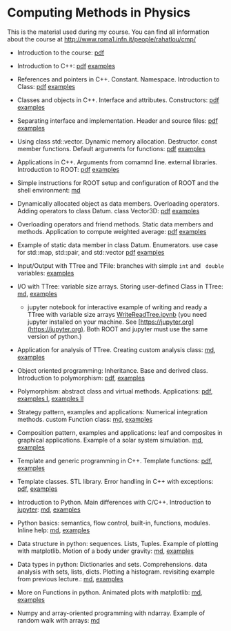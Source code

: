 # Computing Methods in Physics

This is the material used during my course. You can find all
information about the course at http://www.roma1.infn.it/people/rahatlou/cmp/


- Introduction to the course: [pdf](lec00/introduction.pdf)

- Introduction to C++: [pdf](lec01/lec01.pdf) [examples](lec01/examples)

- References and pointers in C++. Constant. Namespace. Introduction to
  Class: [pdf](lec02/lec02.pdf) [examples](lec02/examples)

- Classes and objects in C++. Interface and attributes. Constructors:
[pdf](lec03/lec03.pdf) [examples](lec03/examples)

- Separating interface and implementation. Header and source files:
[pdf](lec04/lec04.pdf) [examples](lec04/examples)

- Using class std::vector. Dynamic memory
allocation. Destructor. const member functions. Default arguments for
functions: [pdf](lec05/lec05.pdf) [examples](lec05/examples)

- Applications in C++. Arguments from comamnd line. external
libraries. Introduction to ROOT: [pdf](lec06/lec06-application.pdf) [examples](lec06/examples)

- Simple instructions for ROOT setup and configuration of ROOT and the
  shell environment: [md](https://github.com/rahatlou/CMP/blob/master/misc/ROOT.md)

- Dynamically allocated object as data members. Overloading operators. Adding operators to class Datum. class Vector3D:
[pdf](lec07/lec07.pdf) [examples](lec07/examples)

- Overloading operators and friend methods. Static data members and
methods. Application to compute weighted average:
[pdf](lec08/lec08.pdf) [examples](lec08/examples)

- Example of static data member in class Datum. Enumerators. use case for
std::map, std::pair, and std::vector [pdf](lec09/lec09.pdf) [examples](lec09/examples)

- Input/Output with TTree and TFile: branches with simple `int` and
 ` double` variables:
 [examples](lec10/examples)

- I/O with TTree: variable size arrays. Storing user-defined Class in
TTree:
[md](lec11/lec11.md), [examples](lec11/examples)
  * jupyter notebook for interactive example of writing and ready a
    TTree with variable size arrays
    [WriteReadTree.ipynb](lec11/WriteReadTree.ipynb)  (you need
    jupyter installed on your machine. See [https://jupyter.org](https://jupyter.org). Both ROOT and jupyter must use the same version of python.)

- Application for analysis of TTree. Creating custom analysis class:
[md](lec12/lec12.md), [examples](lec12/examples)

- Object oriented programming: Inheritance. Base and derived
class. Introduction to polymorphism: [pdf](lec13/lec13.pdf),  [examples](lec13/examples)

- Polymorphism: abstract class and virtual methods. Applications:
[pdf](lec14/lec14.pdf), [examples I](lec14/examples0), [examples II](lec14/examples1)

- Strategy pattern, examples and applications: Numerical integration methods. custom Function class:
[md](lec15/lec15.md), [examples](lec15/examples)

- Composition pattern, examples and applications: leaf and composites in graphical applications. Example of a solar system simulation. [md](lec16/lec16.md), [examples](lec16/examples)

- Template and generic programming in C++. Template functions: [pdf](lec18/lec18.pdf), [examples](lec18/examples)

- Template classes. STL library. Error handling in C++ with exceptions: [pdf](lec20/lec20.pdf), [examples](lec20/examples)

- Introduction to Python. Main differences with C/C++. Introduction to [jupyter](https://jupyter.org):
[md](lec21/lec21.md), [examples](lec21/examples)

- Python basics: semantics, flow control, built-in, functions, modules. Inline help: [md](lec22/README.md), [examples](lec22/examples)

- Data structure in python: sequences. Lists, Tuples.  Example of plotting with matplotlib. Motion of a body under gravity: [md](lec23/README.md), [examples](lec23/examples)

- Data types in python: Dictionaries and sets. Comprehensions.
data analysis with sets, lists, dicts. Plotting a histogram. revisiting example from
previous lecture.: [md](lec24/README.md), [examples](lec24/examples)

- More on Functions in python. Animated plots with matplotlib: [md](lec25/README.md), [examples](lec25/examples)

- Numpy and array-oriented programming with ndarray. Example of random walk with arrays: [md](lec26/README.md)
